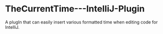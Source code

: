 # TheCurrentTime---IntelliJ-Plugin
A plugIn that can easily insert various formatted time when editing code for IntelliJ.
